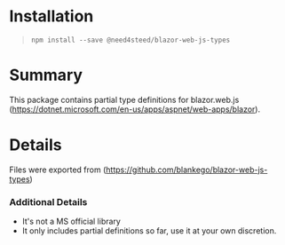 # Installation
> `npm install --save @need4steed/blazor-web-js-types`

# Summary
This package contains partial type definitions for blazor.web.js (https://dotnet.microsoft.com/en-us/apps/aspnet/web-apps/blazor).

# Details
Files were exported from (https://github.com/blankego/blazor-web-js-types)

### Additional Details
* It's not a MS official library
* It only includes partial definitions so far, use it at your own discretion.


